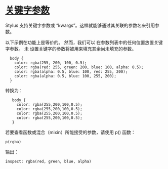 # [关键字参数](https://stylus.bootcss.com/docs/kwargs.html)

Stylus 支持关键字参数或 “kwargs”。这样就能够通过其关联的参数名来引用参数。

以下示例在功能上是等价的。 然而，我们可以 在参数列表中的任何位置放置关键字参数。 未 设置关键字的参数将被用来填充其余尚未填充的参数。
```
  body {
    color: rgba(255, 200, 100, 0.5);
    color: rgba(red: 255, green: 200, blue: 100, alpha: 0.5);
    color: rgba(alpha: 0.5, blue: 100, red: 255, 200);
    color: rgba(alpha: 0.5, blue: 100, 255, 200);
  }
```
转换为：
```
   body {
     color: rgba(255,200,100,0.5);
     color: rgba(255,200,100,0.5);
     color: rgba(255,200,100,0.5);
     color: rgba(255,200,100,0.5);
   }
```
若要查看函数或混合（mixin）所能接受的参数，请使用 p() 函数：
```
p(rgba)
```
输出：
```
inspect: rgba(red, green, blue, alpha)
```